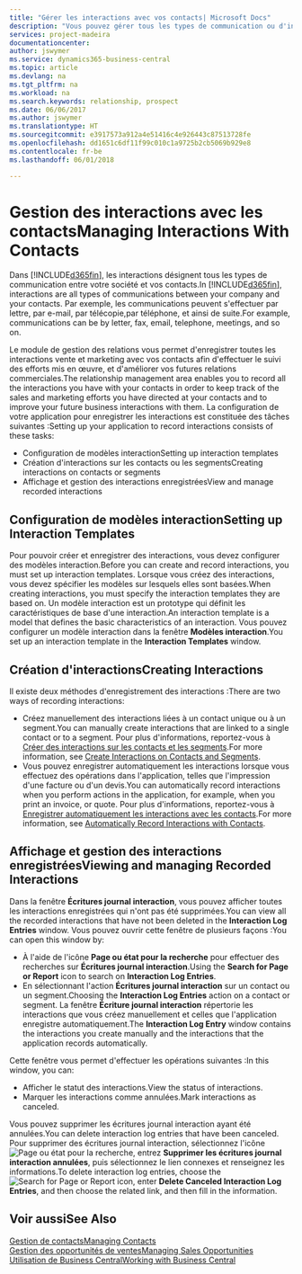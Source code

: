 ```yaml
---
title: "Gérer les interactions avec vos contacts| Microsoft Docs"
description: "Vous pouvez gérer tous les types de communication ou d'interactions entre votre société et vos contacts. Par exemple, une communication par lettre, par téléphone, lors de réunions, etc."
services: project-madeira
documentationcenter: 
author: jswymer
ms.service: dynamics365-business-central
ms.topic: article
ms.devlang: na
ms.tgt_pltfrm: na
ms.workload: na
ms.search.keywords: relationship, prospect
ms.date: 06/06/2017
ms.author: jswymer
ms.translationtype: HT
ms.sourcegitcommit: e3917573a912a4e51416c4e926443c87513728fe
ms.openlocfilehash: dd1651c6df11f99c010c1a9725b2cb5069b929e8
ms.contentlocale: fr-be
ms.lasthandoff: 06/01/2018

---
```

# <a name="managing-interactions-with-contacts"></a><span data-ttu-id="32a71-103">Gestion des interactions avec les contacts</span><span class="sxs-lookup"><span data-stu-id="32a71-103">Managing Interactions With Contacts</span></span>
<span data-ttu-id="32a71-104">Dans [!INCLUDE[d365fin](includes/d365fin_md.md)], les interactions désignent tous les types de communication entre votre société et vos contacts.</span><span class="sxs-lookup"><span data-stu-id="32a71-104">In [!INCLUDE[d365fin](includes/d365fin_md.md)], interactions are all types of communications between your company and your contacts.</span></span> <span data-ttu-id="32a71-105">Par exemple, les communications peuvent s'effectuer par lettre, par e-mail, par télécopie,par téléphone, et ainsi de suite.</span><span class="sxs-lookup"><span data-stu-id="32a71-105">For example, communications can be by letter, fax, email, telephone, meetings, and so on.</span></span>

<span data-ttu-id="32a71-106">Le module de gestion des relations vous permet d'enregistrer toutes les interactions vente et marketing avec vos contacts afin d'effectuer le suivi des efforts mis en œuvre, et d'améliorer vos futures relations commerciales.</span><span class="sxs-lookup"><span data-stu-id="32a71-106">The relationship management area enables you to record all the interactions you have with your contacts in order to keep track of the sales and marketing efforts you have directed at your contacts and to improve your future business interactions with them.</span></span> <span data-ttu-id="32a71-107">La configuration de votre application pour enregistrer les interactions est constituée des tâches suivantes :</span><span class="sxs-lookup"><span data-stu-id="32a71-107">Setting up your application to record interactions consists of these tasks:</span></span>

* <span data-ttu-id="32a71-108">Configuration de modèles interaction</span><span class="sxs-lookup"><span data-stu-id="32a71-108">Setting up interaction templates</span></span>  
* <span data-ttu-id="32a71-109">Création d'interactions sur les contacts ou les segments</span><span class="sxs-lookup"><span data-stu-id="32a71-109">Creating interactions on contacts or segments</span></span>  
* <span data-ttu-id="32a71-110">Affichage et gestion des interactions enregistrées</span><span class="sxs-lookup"><span data-stu-id="32a71-110">View and manage recorded interactions</span></span>  

##  <a name="setting-up-interaction-templates"></a><span data-ttu-id="32a71-111">Configuration de modèles interaction</span><span class="sxs-lookup"><span data-stu-id="32a71-111">Setting up Interaction Templates</span></span>
<span data-ttu-id="32a71-112">Pour pouvoir créer et enregistrer des interactions, vous devez configurer des modèles interaction.</span><span class="sxs-lookup"><span data-stu-id="32a71-112">Before you can create and record interactions, you must set up interaction templates.</span></span> <span data-ttu-id="32a71-113">Lorsque vous créez des interactions, vous devez spécifier les modèles sur lesquels elles sont basées.</span><span class="sxs-lookup"><span data-stu-id="32a71-113">When creating interactions, you must specify the interaction templates they are based on.</span></span> <span data-ttu-id="32a71-114">Un modèle interaction est un prototype qui définit les caractéristiques de base d'une interaction.</span><span class="sxs-lookup"><span data-stu-id="32a71-114">An interaction template is a model that defines the basic characteristics of an interaction.</span></span>
<span data-ttu-id="32a71-115">Vous pouvez configurer un modèle interaction dans la fenêtre **Modèles interaction**.</span><span class="sxs-lookup"><span data-stu-id="32a71-115">You set up an interaction template in the **Interaction Templates** window.</span></span>  

## <a name="creating-interactions"></a><span data-ttu-id="32a71-116">Création d'interactions</span><span class="sxs-lookup"><span data-stu-id="32a71-116">Creating Interactions</span></span>
<span data-ttu-id="32a71-117">Il existe deux méthodes d'enregistrement des interactions :</span><span class="sxs-lookup"><span data-stu-id="32a71-117">There are two ways of recording interactions:</span></span>

* <span data-ttu-id="32a71-118">Créez manuellement des interactions liées à un contact unique ou à un segment.</span><span class="sxs-lookup"><span data-stu-id="32a71-118">You can manually create interactions that are linked to a single contact or to a segment.</span></span> <span data-ttu-id="32a71-119">Pour plus d'informations, reportez-vous à [Créer des interactions sur les contacts et les segments](marketing-how-create-interactions.md).</span><span class="sxs-lookup"><span data-stu-id="32a71-119">For more information, see [Create Interactions on Contacts and Segments](marketing-how-create-interactions.md).</span></span>  
* <span data-ttu-id="32a71-120">Vous pouvez enregistrer automatiquement les interactions lorsque vous effectuez des opérations dans l'application, telles que l'impression d'une facture ou d'un devis.</span><span class="sxs-lookup"><span data-stu-id="32a71-120">You can automatically record interactions when you perform actions in the application, for example, when you print an invoice, or quote.</span></span> <span data-ttu-id="32a71-121">Pour plus d'informations, reportez-vous à [Enregistrer automatiquement les interactions avec les contacts](marketing-auto-record-interactions.md).</span><span class="sxs-lookup"><span data-stu-id="32a71-121">For more information, see [Automatically Record Interactions with Contacts](marketing-auto-record-interactions.md).</span></span>

## <a name="viewing-and-managing-recorded-interactions"></a><span data-ttu-id="32a71-122">Affichage et gestion des interactions enregistrées</span><span class="sxs-lookup"><span data-stu-id="32a71-122">Viewing and managing Recorded Interactions</span></span>
<span data-ttu-id="32a71-123">Dans la fenêtre **Écritures journal interaction**, vous pouvez afficher toutes les interactions enregistrées qui n'ont pas été supprimées.</span><span class="sxs-lookup"><span data-stu-id="32a71-123">You can view all the recorded interactions that have not been deleted in the **Interaction Log Entries** window.</span></span> <span data-ttu-id="32a71-124">Vous pouvez ouvrir cette fenêtre de plusieurs façons :</span><span class="sxs-lookup"><span data-stu-id="32a71-124">You can open this window by:</span></span>

* <span data-ttu-id="32a71-125">À l'aide de l'icône **Page ou état pour la recherche** pour effectuer des recherches sur **Écritures journal interaction**.</span><span class="sxs-lookup"><span data-stu-id="32a71-125">Using the **Search for Page or Report** icon to search on **Interaction Log Entries**.</span></span>
* <span data-ttu-id="32a71-126">En sélectionnant l'action **Écritures journal interaction** sur un contact ou un segment.</span><span class="sxs-lookup"><span data-stu-id="32a71-126">Choosing the **Interaction Log Entries** action on a contact or segment.</span></span>
  <span data-ttu-id="32a71-127">La fenêtre **Écriture journal interaction** répertorie les interactions que vous créez manuellement et celles que l'application enregistre automatiquement.</span><span class="sxs-lookup"><span data-stu-id="32a71-127">The **Interaction Log Entry** window contains the interactions you create manually and the interactions that the application records automatically.</span></span>

<span data-ttu-id="32a71-128">Cette fenêtre vous permet d'effectuer les opérations suivantes :</span><span class="sxs-lookup"><span data-stu-id="32a71-128">In this window, you can:</span></span>

* <span data-ttu-id="32a71-129">Afficher le statut des interactions.</span><span class="sxs-lookup"><span data-stu-id="32a71-129">View the status of interactions.</span></span>
* <span data-ttu-id="32a71-130">Marquer les interactions comme annulées.</span><span class="sxs-lookup"><span data-stu-id="32a71-130">Mark interactions as canceled.</span></span>

<span data-ttu-id="32a71-131">Vous pouvez supprimer les écritures journal interaction ayant été annulées.</span><span class="sxs-lookup"><span data-stu-id="32a71-131">You can delete interaction log entries that have been canceled.</span></span> <span data-ttu-id="32a71-132">Pour supprimer des écritures journal interaction, sélectionnez l'icône ![Page ou état pour la recherche](media/ui-search/search_small.png "Page ou état pour la recherche"), entrez **Supprimer les écritures journal interaction annulées**, puis sélectionnez le lien connexes et renseignez les informations.</span><span class="sxs-lookup"><span data-stu-id="32a71-132">To delete interaction log entries, choose the ![Search for Page or Report](media/ui-search/search_small.png "Search for Page or Report icon") icon, enter **Delete Canceled Interaction Log Entries**, and then choose the related link, and then fill in the information.</span></span>

## <a name="see-also"></a><span data-ttu-id="32a71-133">Voir aussi</span><span class="sxs-lookup"><span data-stu-id="32a71-133">See Also</span></span>
[<span data-ttu-id="32a71-134">Gestion de contacts</span><span class="sxs-lookup"><span data-stu-id="32a71-134">Managing Contacts</span></span>](marketing-contacts.md)  
[<span data-ttu-id="32a71-135">Gestion des opportunités de ventes</span><span class="sxs-lookup"><span data-stu-id="32a71-135">Managing Sales Opportunities</span></span>](marketing-manage-sales-opportunities.md)  
[<span data-ttu-id="32a71-136">Utilisation de Business Central</span><span class="sxs-lookup"><span data-stu-id="32a71-136">Working with Business Central</span></span>](ui-work-product.md)  

